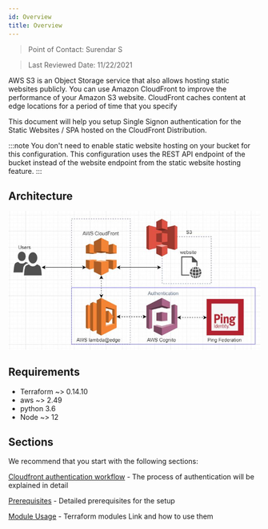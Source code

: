 ```yaml
---
id: Overview
title: Overview
---
```

> Point of Contact: Surendar S

> Last Reviewed Date: 11/22/2021

AWS S3 is an Object Storage service that also allows hosting static websites publicly. You can use Amazon CloudFront to improve the performance of your Amazon S3 website. CloudFront caches content at edge locations for a period of time that you specify

This document will help you setup Single Signon authentication for the Static Websites / SPA hosted on the CloudFront Distribution.

:::note
You don't need to enable static website hosting on your bucket for this configuration. This configuration uses the REST API endpoint of the bucket instead of the website endpoint from the static website hosting feature.
:::

## Architecture
![test](../../../static/img/cloudfront-auth-at-edge.jpg)

## Requirements
- Terraform ~> 0.14.10
- aws ~> 2.49
- python 3.6
- Node ~> 12

## Sections
We recommend that you start with the following sections:

[Cloudfront authentication workflow](./OIDC_workflow.md) - The process of authentication will be explained in detail

[Prerequisites](./Prerequisites.md) - Detailed prerequisites for the setup

[Module Usage](./Module_usage.md) - Terraform modules Link and how to use them